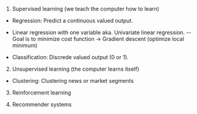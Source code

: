 1. Supervised learning (we teach the computer how to learn)
- Regression: Predict a continuous valued output.
- Linear regression with one variable aka. Univariate linear regression.
-- Goal is to minimize cost function -> Gradient descent (optimize local minimum)

- Classification: Discrede valued output (0 or 1).

2. Unsupervised learning (the computer learns itself)
- Clustering: Clustering news or market segments

3. Reinforcement learning

4. Recommender systems

